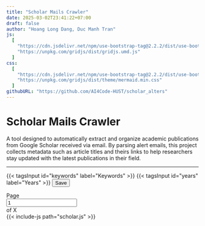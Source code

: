 ```yaml
---
title: "Scholar Mails Crawler"
date: 2025-03-02T23:41:22+07:00
draft: false
author: "Hoang Long Dang, Duc Manh Tran"
js:
  [
    "https://cdn.jsdelivr.net/npm/use-bootstrap-tag@2.2.2/dist/use-bootstrap-tag.min.js",
    "https://unpkg.com/gridjs/dist/gridjs.umd.js"
  ]
css:
  [
    "https://cdn.jsdelivr.net/npm/use-bootstrap-tag@2.2.2/dist/use-bootstrap-tag.min.css",
    "https://unpkg.com/gridjs/dist/theme/mermaid.min.css"
  ]
githubURL: "https://github.com/AI4Code-HUST/scholar_alters"
---
```


# Scholar Mails Crawler

A tool designed to automatically extract and organize academic publications from Google Scholar received via email. By parsing alert emails, this project collects metadata such as article titles and theirs links to help researchers stay updated with the latest publications in their field.

---

<div>
    <div class="collapse pb-1" id="confCrawlerSearch">
        <div class="card card-body">
            {{< tagsInput id="keywords" label="Keywords" >}}
            {{< tagsInput id="years" label="Years" >}}
            <button type="button" class="btn btn-outline-secondary" data-bs-toggle="collapse" data-bs-target="#confCrawlerSearch" aria-expanded="false" aria-controls="confCrawlerSearch" id="paperFilterButton">Save</button>
        </div>
    </div>
    <div id="papersTable" class="pb-1"></div>
    <div class="d-flex flex-row justify-content-center pb-3">
        <nav>
            <ul class="pagination pagination-sm mx-3" id="pagination-controls">
                <!-- Pagination buttons will be dynamically inserted here -->
            </ul>
        </nav>
        <div class="input-group input-group-sm ml-2 pb-3" style="width: 13em;">
            <span class="input-group-text">Page</span>
            <input type="number" class="form-control" id="page-number-input" min="1" placeholder="Page #" value="1">
            <span class="input-group-text" id="total-pages">of X</span>
        </div>
    </div>
    {{< include-js path="scholar.js" >}}
</div>